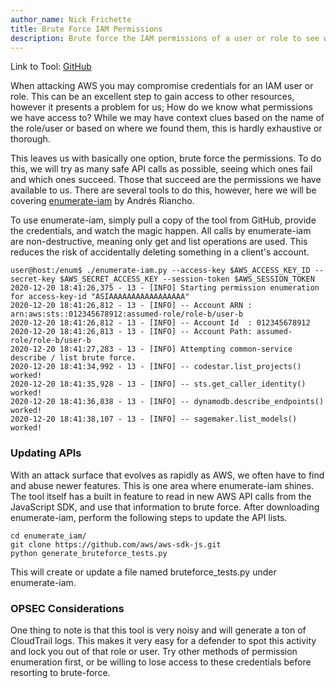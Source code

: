 ```yaml
---
author_name: Nick Frichette
title: Brute Force IAM Permissions
description: Brute force the IAM permissions of a user or role to see what you have access to.
---
```


Link to Tool: [GitHub](https://github.com/andresriancho/enumerate-iam)

When attacking AWS you may compromise credentials for an IAM user or role. This can be an excellent step to gain access to other resources, however it presents a problem for us; How do we know what permissions we have access to? While we may have context clues based on the name of the role/user or based on where we found them, this is hardly exhaustive or thorough. 

This leaves us with basically one option, brute force the permissions. To do this, we will try as many safe API calls as possible, seeing which ones fail and which ones succeed. Those that succeed are the permissions we have available to us. There are several tools to do this, however, here we will be covering [enumerate-iam](https://github.com/andresriancho/enumerate-iam) by Andrés Riancho.

To use enumerate-iam, simply pull a copy of the tool from GitHub, provide the credentials, and watch the magic happen. All calls by enumerate-iam are non-destructive, meaning only get and list operations are used. This reduces the risk of accidentally deleting something in a client's account.

```
user@host:/enum$ ./enumerate-iam.py --access-key $AWS_ACCESS_KEY_ID --secret-key $AWS_SECRET_ACCESS_KEY --session-token $AWS_SESSION_TOKEN
2020-12-20 18:41:26,375 - 13 - [INFO] Starting permission enumeration for access-key-id "ASIAAAAAAAAAAAAAAAAA"
2020-12-20 18:41:26,812 - 13 - [INFO] -- Account ARN : arn:aws:sts::012345678912:assumed-role/role-b/user-b
2020-12-20 18:41:26,812 - 13 - [INFO] -- Account Id  : 012345678912
2020-12-20 18:41:26,813 - 13 - [INFO] -- Account Path: assumed-role/role-b/user-b
2020-12-20 18:41:27,283 - 13 - [INFO] Attempting common-service describe / list brute force.
2020-12-20 18:41:34,992 - 13 - [INFO] -- codestar.list_projects() worked!
2020-12-20 18:41:35,928 - 13 - [INFO] -- sts.get_caller_identity() worked!
2020-12-20 18:41:36,838 - 13 - [INFO] -- dynamodb.describe_endpoints() worked!
2020-12-20 18:41:38,107 - 13 - [INFO] -- sagemaker.list_models() worked!
```

### Updating APIs
With an attack surface that evolves as rapidly as AWS, we often have to find and abuse newer features. This is one area where enumerate-iam shines. The tool itself has a built in feature to read in new AWS API calls from the JavaScript SDK, and use that information to brute force. After downloading enumerate-iam, perform the following steps to update the API lists.

```
cd enumerate_iam/
git clone https://github.com/aws/aws-sdk-js.git
python generate_bruteforce_tests.py
```

This will create or update a file named bruteforce_tests.py under enumerate-iam.

### OPSEC Considerations
One thing to note is that this tool is very noisy and will generate a ton of CloudTrail logs. This makes it very easy for a defender to spot this activity and lock you out of that role or user. Try other methods of permission enumeration first, or be willing to lose access to these credentials before resorting to brute-force. 